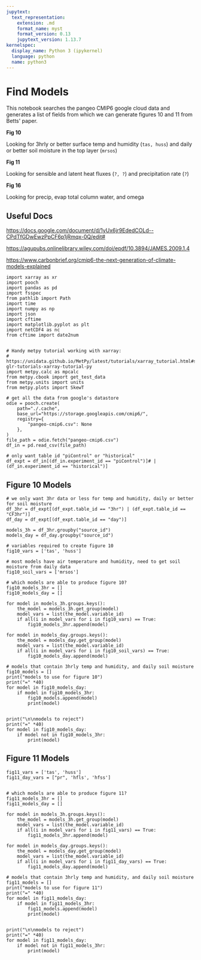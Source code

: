 ```yaml
---
jupytext:
  text_representation:
    extension: .md
    format_name: myst
    format_version: 0.13
    jupytext_version: 1.13.7
kernelspec:
  display_name: Python 3 (ipykernel)
  language: python
  name: python3
---
```


# Find Models

This notebook searches the pangeo CMIP6 google cloud data and generates a list of fields from which we can generate figures 10 and 11 from Betts' paper. 

**Fig 10**

Looking for 3hrly or better surface temp and humidity (`tas, huss`) and daily or better soil moisture in the top layer (`mrsos`)

**Fig 11**

Looking for sensible and latent heat fluxes (`?, ?`) and precipitation rate (`?`)

**Fig 16**

Looking for precip, evap total column water, and omega

## Useful Docs

https://docs.google.com/document/d/1yUx6jr9EdedCOLd--CPdTfGDwEwzPpCF6p1jRmqx-0Q/edit#

https://agupubs.onlinelibrary.wiley.com/doi/epdf/10.3894/JAMES.2009.1.4

https://www.carbonbrief.org/cmip6-the-next-generation-of-climate-models-explained

```{code-cell} ipython3
import xarray as xr
import pooch
import pandas as pd
import fsspec
from pathlib import Path
import time
import numpy as np
import json
import cftime
import matplotlib.pyplot as plt
import netCDF4 as nc
from cftime import date2num


# Handy metpy tutorial working with xarray:
# https://unidata.github.io/MetPy/latest/tutorials/xarray_tutorial.html#sphx-glr-tutorials-xarray-tutorial-py
import metpy.calc as mpcalc
from metpy.cbook import get_test_data
from metpy.units import units
from metpy.plots import SkewT
```

```{code-cell} ipython3
# get all the data from google's datastore
odie = pooch.create(
    path="./.cache",
    base_url="https://storage.googleapis.com/cmip6/",
    registry={
        "pangeo-cmip6.csv": None
    },
)
file_path = odie.fetch("pangeo-cmip6.csv")
df_in = pd.read_csv(file_path)
```

```{code-cell} ipython3
# only want table id "piControl" or "historical"
df_expt = df_in[(df_in.experiment_id == "piControl")]# | (df_in.experiment_id == "historical")]
```

## Figure 10 Models

```{code-cell} ipython3
# we only want 3hr data or less for temp and humidity, daily or better for soil moisture
df_3hr = df_expt[(df_expt.table_id == "3hr") | (df_expt.table_id == "CF3hr")]
df_day = df_expt[(df_expt.table_id == "day")]
```

```{code-cell} ipython3
models_3h = df_3hr.groupby("source_id")
models_day = df_day.groupby("source_id")
```

```{code-cell} ipython3
# variables required to create figure 10
fig10_vars = ['tas', 'huss']

# most models have air temperature and humidity, need to get soil moisture from daily data
fig10_soil_vars = ['mrsos'] 

# which models are able to produce figure 10?
fig10_models_3hr = []
fig10_models_day = []

for model in models_3h.groups.keys():
    the_model = models_3h.get_group(model)
    model_vars = list(the_model.variable_id)
    if all(i in model_vars for i in fig10_vars) == True:
        fig10_models_3hr.append(model)
        
for model in models_day.groups.keys():
    the_model = models_day.get_group(model)
    model_vars = list(the_model.variable_id)
    if all(i in model_vars for i in fig10_soil_vars) == True:
        fig10_models_day.append(model)
```

```{code-cell} ipython3
# models that contain 3hrly temp and humidity, and daily soil moisture
fig10_models = []
print("models to use for figure 10")
print("=" *40)
for model in fig10_models_day:
    if model in fig10_models_3hr:
        fig10_models.append(model)
        print(model)


print("\n\nmodels to reject")
print("=" *40)
for model in fig10_models_day:
    if model not in fig10_models_3hr:
        print(model)
```

## Figure 11 Models

```{code-cell} ipython3
fig11_vars = ['tas', 'huss']
fig11_day_vars = ["pr", 'hfls', 'hfss']


# which models are able to produce figure 11?
fig11_models_3hr = []
fig11_models_day = []

for model in models_3h.groups.keys():
    the_model = models_3h.get_group(model)
    model_vars = list(the_model.variable_id)
    if all(i in model_vars for i in fig11_vars) == True:
        fig11_models_3hr.append(model)
        
for model in models_day.groups.keys():
    the_model = models_day.get_group(model)
    model_vars = list(the_model.variable_id)
    if all(i in model_vars for i in fig11_day_vars) == True:
        fig11_models_day.append(model)
```

```{code-cell} ipython3
# models that contain 3hrly temp and humidity, and daily soil moisture
fig11_models = []
print("models to use for figure 11")
print("=" *40)
for model in fig11_models_day:
    if model in fig11_models_3hr:
        fig11_models.append(model)
        print(model)


print("\n\nmodels to reject")
print("=" *40)
for model in fig11_models_day:
    if model not in fig11_models_3hr:
        print(model)
```
